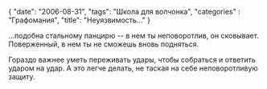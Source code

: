 {
   "date": "2006-08-31",
   "tags": "Школа для волчонка",
   "categories" : "Графомания",
   "title": "Неуязвимость..."
}

...подобна стальному панцирю -- в нем ты неповоротлив, он сковывает. Поверженный, в нем ты не сможешь вновь подняться.

Гораздо важнее уметь переживать удары, чтобы собраться и ответить ударом на удар. А это легче делать, не таская на себе неповоротливую защиту.
